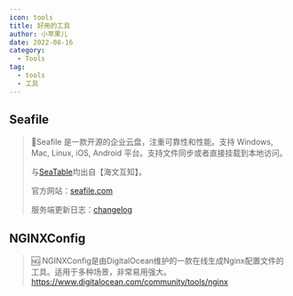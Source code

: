 ```yaml
---
icon: tools
title: 好用的工具
author: 小苹果儿
date: 2022-08-16
category:
  - Tools
tag:
  - tools
  - 工具
---
```




## Seafile

  > :open_file_folder:Seafile 是一款开源的企业云盘，注重可靠性和性能。支持 Windows, Mac, Linux, iOS, Android 平台。支持文件同步或者直接挂载到本地访问。
  >
  > 与[SeaTable](https://jinguo.tk/tools/Docker/awesomeDocker.html)均出自【海文互知】。
  >
  > 官方网站：[seafile.com](https://www.seafile.com/)
  >
  > 服务端更新日志：[changelog](https://manual.seafile.com/changelog/server-changelog/)

## NGINXConfig

  > :ng:  NGINXConfig是由DigitalOcean维护的一款在线生成Nginx配置文件的工具。适用于多种场景，非常易用强大。
  > https://www.digitalocean.com/community/tools/nginx
